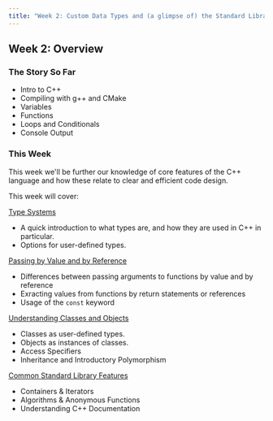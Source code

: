```yaml
---
title: "Week 2: Custom Data Types and (a glimpse of) the Standard Library"
---
```


## Week 2: Overview 

### The Story So Far

* Intro to C++ 
* Compiling with g++ and CMake
* Variables
* Functions
* Loops and Conditionals
* Console Output

### This Week

This week we'll be further our knowledge of core features of the C++ language and how these relate to clear and efficient code design. 

This week will cover:

[Type Systems](./sec01Types.md)

- A quick introduction to what types are, and how they are used in C++ in particular. 
- Options for user-defined types. 

[Passing by Value and by Reference](./sec02PassByValueOrReference.md)

- Differences between passing arguments to functions by value and by reference
- Exracting values from functions by return statements or references
- Usage of the `const` keyword

[Understanding Classes and Objects](./sec03ObjectOrientedProgramming.md)

- Classes as user-defined types. 
- Objects as instances of classes.
- Access Specifiers
- Inheritance and Introductory Polymorphism

[Common Standard Library Features](./sec04StandardLibrary.md)

- Containers & Iterators 
- Algorithms & Anonymous Functions
- Understanding C++ Documentation
